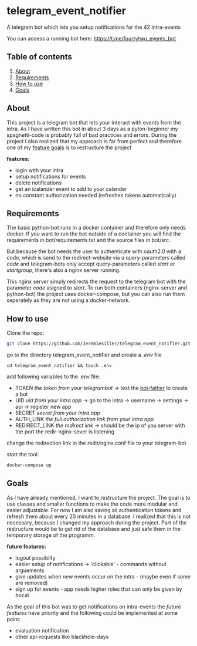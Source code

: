 # telegram_event_notifier

A telegram bot which lets you setup notifications for the 42 intra-events

You can access a running bot here: https://t.me/fourtytwo_events_bot

## Table of contents
1. [About](#about)
2. [Requirements](#requirements)
3. [How to use](#howtouse)
4. [Goals](#goals)

## About

This project is a telegram bot that lets your interact with events from the intra.
As I have written this bot in about 3 days as a pyton-beginner my spaghetti-code is probably full of bad practices and
errors. During the project I also realized that my approach is far from perfect and therefore one of my [feature goals](#goals) is
to restructure the project

**features:**
- login with your intra
- setup notifications for events
- delete notifications
- get an icalander event to add to your calander
- no constant authorization needed (refreshes tokens automatically)

## Requirements

The basic python-bot runs in a docker container and therefore only needs docker. If you want to run the bot outside of a container you will
find the requirements in bot/requirements.txt and the source files in bot/src.

But because the bot needs the user to authenticate with oauth2.0 with a code, which is send to the redirect-website via a query-parameters called *code* and telegram-bots only accept query-parameters called *start* or *startgroup*, there's also a nginx server running. 

This nginx server simply redirects the request
to the telegram bot with the parameter *code* asigned to *start*.
To run both containers (nginx-server and python-bot) the project uses docker-compose, but you can also run them seperately as they are not using
a docker-network.

## How to use

Clone the repo:
```bash
git clone https://github.com/JeremieSiller/telegram_event_notifier.git
```
go to the directory telegram_event_notifier and create a *.env* file
```
cd telegram_event_notifier && touch .env
```
add following variables to the .env file:
- TOKEN *the token from your telegrambot* -> text the [bot-father] to create a bot
- UID *uid from your intra app* -> go to the intra -> username -> settings -> api -> register new app
- SECRET *secret from your intra app*
- AUTH_LINK *the full authorization link from your intra app*
- REDIRECT_LINK *the redirect link* -> should be the ip of you server with the port the redir-nginx-sever is listening

change the redirection link in the redir/nginx.conf file to your telegram-bot

start the tool:
```bash
docker-compose up
```

## Goals

As I have already mentioned, I want to restructure the project. The goal is to use classes and smaller functions to make the code more modular and easier adjustable. For now I am also saving all authentication tokens and refresh them about every 20 minutes in a database. I realized that this is not necessary, because I changed my approach during the project. Part of the restructure would be to get rid of the database and just safe them in the temporary storage of the programm.

**future features:**
- logout possibilty
- easier setup of notifications -> 'clickable' - commands without arguements
- give updates when new events occur on the intra - (maybe even if some are removed)
- sign up for events - app needs higher roles that can only be given by bocal

As the goal of this bot was to get notifications on intra-events the *future features* have priority
and the following could be implemented at some point:
- evaluation notification
- other api-requests like blackhole-days

[bot-father]:https://t.me/BotFather
